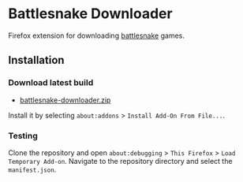 # Battlesnake Downloader

Firefox extension for downloading [battlesnake](https://play.battlesnake.com) games.

## Installation

### Download latest build

* [battlesnake-downloader.zip](https://gitlab.com/l4r0x/sbv-gd/-/jobs/artifacts/master/download?job=deploy)

Install it by selecting `about:addons` > `Install Add-On From File...`.

### Testing

Clone the repository and open `about:debugging` > `This Firefox` > `Load Temporary Add-on`.
Navigate to the repository directory and select the `manifest.json`.
